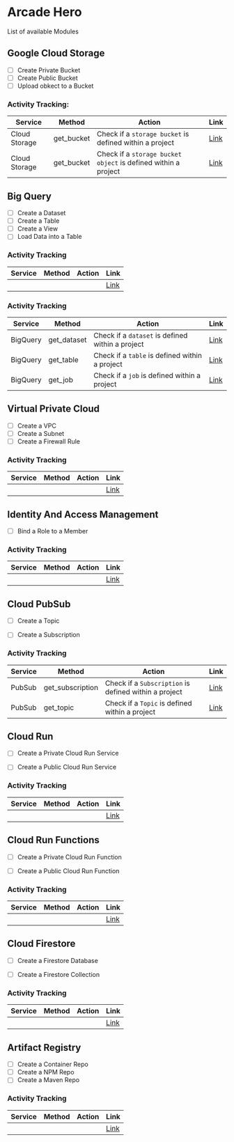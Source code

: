 # Arcade Hero

List of available Modules

## Google Cloud Storage

- [ ] Create Private Bucket
- [ ] Create Public  Bucket
- [ ] Upload obkect to a Bucket

### Activity Tracking:

| Service | Method | Action | Link |
|---------|--------|--------|------|
| Cloud Storage | get_bucket | Check if a `storage bucket` is defined within a project | [Link](https://github.com/CloudVLab/terraform-lab-foundation/tree/main/activity-tracking/gcs_bucket_create) |
| Cloud Storage | get_bucket | Check if a `storage bucket object` is defined within a project | [Link](https://github.com/CloudVLab/terraform-lab-foundation/tree/main/activity-tracking/gcs_bucket_object) |

## Big Query

- [ ] Create a Dataset
- [ ] Create a Table
- [ ] Create a View
- [ ] Load Data into a Table

### Activity Tracking 
| Service | Method | Action | Link |
|---------|--------|--------|------|
|         |        |        | [Link]() |


### Activity Tracking 

| Service | Method | Action | Link |
|---------|--------|--------|------|
| BigQuery | get_dataset | Check if a `dataset` is defined within a project | [Link](https://github.com/CloudVLab/terraform-lab-foundation/tree/main/activity-tracking/bq_dataset_create) |
| BigQuery | get_table | Check if a `table` is defined within a project | [Link](https://github.com/CloudVLab/terraform-lab-foundation/tree/main/activity-tracking/bq_table_create) |
| BigQuery | get_job | Check if a `job` is defined within a project | [Link](https://github.com/CloudVLab/terraform-lab-foundation/tree/main/activity-tracking/bq_job_create) |


## Virtual Private Cloud

- [ ] Create a VPC
- [ ] Create a Subnet
- [ ] Create a Firewall Rule

### Activity Tracking 
| Service | Method | Action | Link |
|---------|--------|--------|------|
|         |        |        | [Link]() |


## Identity And Access Management

- [ ] Bind a Role to a Member


### Activity Tracking 
| Service | Method | Action | Link |
|---------|--------|--------|------|
|         |        |        | [Link]() |

## Cloud PubSub

- [ ] Create a Topic
- [ ] Create a Subscription


### Activity Tracking 

| Service | Method | Action | Link |
|---------|--------|--------|------|
| PubSub | get_subscription | Check if a `Subscription` is defined within a project | [Link](https://github.com/CloudVLab/terraform-lab-foundation/tree/main/activity-tracking/pubsub_sub_create) |
| PubSub | get_topic | Check if a `Topic` is defined within a project | [Link](https://github.com/CloudVLab/terraform-lab-foundation/tree/main/activity-tracking/pubsub_topic_create) |

## Cloud Run

- [ ] Create a Private Cloud Run Service
- [ ] Create a Public Cloud Run Service


### Activity Tracking 
| Service | Method | Action | Link |
|---------|--------|--------|------|
|         |        |        | [Link]() |

## Cloud Run Functions

- [ ] Create a Private Cloud Run Function
- [ ] Create a Public Cloud Run Function


### Activity Tracking 
| Service | Method | Action | Link |
|---------|--------|--------|------|
|         |        |        | [Link]() |

## Cloud Firestore

- [ ] Create a Firestore Database
- [ ] Create a Firestore Collection


### Activity Tracking 
| Service | Method | Action | Link |
|---------|--------|--------|------|
|         |        |        | [Link]() |

## Artifact Registry

- [ ] Create a Container Repo
- [ ] Create a NPM Repo
- [ ] Create a Maven Repo

### Activity Tracking 
| Service | Method | Action | Link |
|---------|--------|--------|------|
|         |        |        | [Link]() |


